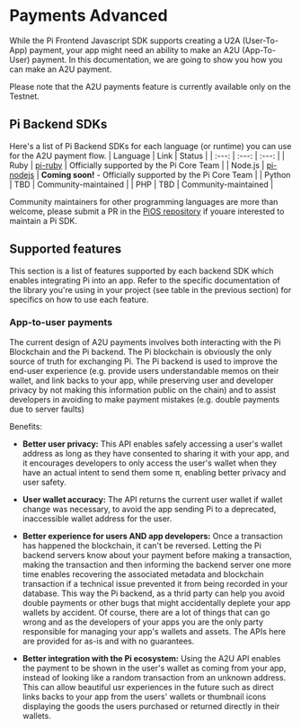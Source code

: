 # Payments Advanced

While the Pi Frontend Javascript SDK supports creating a U2A (User-To-App) payment, your app might need an ability to
make an A2U (App-To-User) payment. In this documentation, we are going to show you how you can make an A2U payment.

Please note that the A2U payments feature is currently available only on the Testnet.

## Pi Backend SDKs

Here's a list of Pi Backend SDKs for each language (or runtime) you can use for the A2U payment flow.
| Language | Link | Status |
| :---: | :---: | :---: |
| Ruby | [pi-ruby](https://github.com/pi-apps/pi-ruby) | Officially supported by the Pi Core Team |
| Node.js | [pi-nodejs](https://github.com/pi-apps/pi-nodejs) | **Coming soon!** - Officially supported by the Pi Core Team |
| Python | TBD | Community-maintained |
| PHP | TBD | Community-maintained |

Community maintainers for other programming languages are more than welcome, please submit a PR in the [PiOS repository](https://github.com/pi-apps/PiOS) if youare interested to maintain a Pi SDK.


## Supported features

This section is a list of features supported by each backend SDK which enables integrating Pi into an app.
Refer to the specific documentation of the library you're using in your project (see table in the previous section)
for specifics on how to use each feature.

### App-to-user payments

The current design of A2U payments involves both interacting with the Pi Blockchain and the Pi backend. The Pi blockchain is obviously 
the only source of truth for exchanging Pi. The Pi backend is used to improve the end-user experience (e.g. provide users understandable memos 
on their wallet, and link backs to your app, while preserving user and developer privacy by not making this information public on the chain) 
and to assist developers in avoiding to make payment mistakes (e.g. double payments due to server faults)

Benefits:

- **Better user privacy:** This API enables safely accessing a user's wallet address as long as they have consented to
sharing it with your app, and it encourages developers to only access the user's wallet when they have an actual
intent to send them some π, enabling better privacy and user safety.

- **User wallet accuracy:** The API returns the current user wallet if wallet change was necessary, to avoid the app sending Pi to a deprecated,
inaccessible wallet address for the user. 

- **Better experience for users AND app developers:** Once a transaction has happened the blockchain, it can't be reversed.
Letting the Pi backend servers know about your payment before making a transaction, making the transaction and then informing the backend server one 
more time enables recovering the associated metadata and blockchain transaction if a technical issue prevented it from being recorded in your database. 
This way the Pi backend, as a thrid party can help you avoid double payments or other bugs that might accidentally deplete your app wallets by accident.
Of course, there are a lot of things that can go wrong and as the developers of your apps you are the only party responsible for managing your app's 
wallets and assets. The APIs here are provided for as-is and with no guarantees.  

- **Better integration with the Pi ecosystem:** Using the A2U API enables the payment to be shown in the user's wallet as
coming from your app, instead of looking like a random transaction from an unknown address. This can allow beautiful usr experiences in the future such
as direct links backs to your app from the users' wallets or thumbnail icons displaying the goods the users purchased or returned directly in their wallets. 
